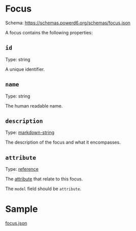 # Focus

Schema: https://schemas.powerd6.org/schemas/focus.json

A focus contains the following properties:

## `id`

Type: string

A unique identifier.

## `name`

Type: string

The human readable name.

## `description`

Type: [markdown-string](markdown-string.md)

The description of the focus and what it encompasses.

## `attribute`

Type: [reference](reference.md)

The [attribute](attribute.md) that relate to this focus.

The `model` field should be `attribute`.

# Sample

[focus.json](examples/focus.json ':include :type=code')